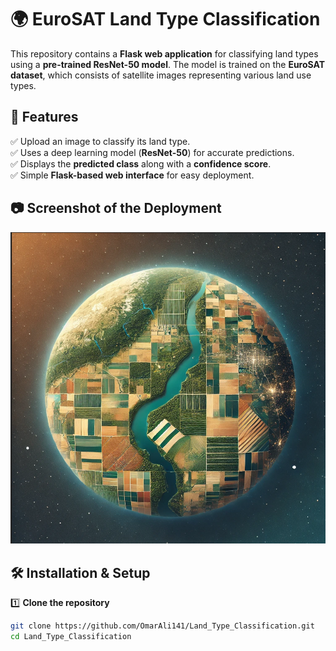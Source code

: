 # 🌍 EuroSAT Land Type Classification

This repository contains a **Flask web application** for classifying land types using a **pre-trained ResNet-50 model**. The model is trained on the **EuroSAT dataset**, which consists of satellite images representing various land use types.

## 🚀 Features
✅ Upload an image to classify its land type.  
✅ Uses a deep learning model (**ResNet-50**) for accurate predictions.  
✅ Displays the **predicted class** along with a **confidence score**.  
✅ Simple **Flask-based web interface** for easy deployment.  

## 📷 Screenshot of the Deployment
![Deployment Screenshot](static/Land_Type.png)

## 🛠 Installation & Setup

1️⃣ **Clone the repository**  
   ```bash
   git clone https://github.com/OmarAli141/Land_Type_Classification.git
   cd Land_Type_Classification
